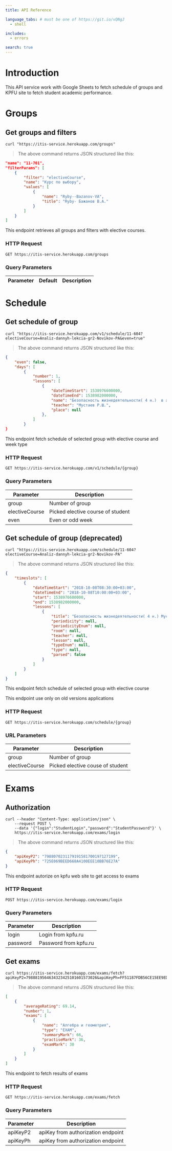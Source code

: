 ```yaml
---
title: API Reference

language_tabs: # must be one of https://git.io/vQNgJ
  - shell

includes:
  - errors

search: true
---
```


# Introduction

This API service work with Google Sheets to fetch schedule of groups and KPFU site to fetch student academic performance.

# Groups

## Get groups and filters

```shell
curl "https://itis-service.herokuapp.com/groups"
```

> The above command returns JSON structured like this:

```json
"name": "11-701",
"filterParams": [
    {
        "filter": "electiveCourse",
        "name": "Курс по выбору",
        "values": [
            {
                "name": "Ryby--Bazanov-VA",
                "title": "Ryby- Бажанов В.А."
            }
        ]
    }
]
```

This endpoint retrieves all groups and filters with elective courses.

### HTTP Request

`GET https://itis-service.herokuapp.com/groups`

### Query Parameters

Parameter | Default | Description
--------- | ------- | -----------

# Schedule

## Get schedule of group

```shell
curl "https://itis-service.herokuapp.com/v1/schedule/11-604?electiveCourse=Analiz-dannyh-lekcia-gr2-Novikov-PA&even=true"
```

> The above command returns JSON structured like this:

```json
{
    "even": false,
    "days": [
        {
            "number": 1,
            "lessons": [
                {
                    "dateTimeStart": 1538976600000,
                    "dateTimeEnd": 1538982000000,
                    "name": "Безопасность жизнедеятельности( 4 н.)  в ауд.109 к.2 ( с 5-10 недели практика МисбаховА.А. у гр.11-606 и 11-607 в понд.8.30 в 1309)",
                    "teacher": "Мустаев Р.Ш.",
                    "place": null
                },
            ]
        }
}
```

This endpoint fetch schedule of selected group with elective course and week type

### HTTP Request

`GET https://itis-service.herokuapp.com/v1/schedule/{group}`

### Query Parameters

Parameter  | Description
--------- | ------- 
group | Number of group
electiveCourse | Picked elective course of student
even | Even or odd week

## Get schedule of group (deprecated)

```shell
curl "https://itis-service.herokuapp.com/schedule/11-604?electiveCourse=Analiz-dannyh-lekcia-gr2-Novikov-PA"
```

> The above command returns JSON structured like this:

```json
{
    "timeslots": [
        {
            "dateTimeStart": "2018-10-08T08:30:00+03:00",
            "dateTimeEnd": "2018-10-08T10:00:00+03:00",
            "start": 1538976600000,
            "end": 1538982000000,
            "lessons": [
                {
                    "title": "Безопасность жизнедеятельности( 4 н.) Мустаев Р.Ш. в ауд.109 к.2 ( с 5-10 недели практика МисбаховА.А. у гр.11-606 и 11-607 в понд.8.30 в 1309)",
                    "periodicity": null,
                    "periodicityEnum": null,
                    "room": null,
                    "teacher": null,
                    "lesson": null,
                    "typeEnum": null,
                    "type": null,
                    "parsed": false
                }
            ]
        }
    ]
}
```

This endpoint fetch schedule of selected group with elective course

<aside class="warning">This endpoint use only on old versions applications</aside>

### HTTP Request

`GET https://itis-service.herokuapp.com/schedule/{group}`

### URL Parameters

Parameter  | Description
--------- | ------- 
group | Number of group
electiveCourse | Picked elective couse of student

# Exams

## Authorization

```shell
curl --header "Content-Type: application/json" \
    --request POST \
    --data '{"login":"StudentLogin","password":"StudentPassword"}' \
    https://itis-service.herokuapp.com/exams/login
```

> The above command returns JSON structured like this:

```json
{
    "apiKeyP2": "7988070231179191581700197127199",
    "apiKeyPh": "725E069BEED668A4100EEE10BB76E27A"
}
```

This endpoint autorize on kpfu web site to get access to exams

### HTTP Request

`POST https://itis-service.herokuapp.com/exams/login`

### Query Parameters

Parameter  | Description
--------- | ------- 
login | Login from kpfu.ru
password | Password from kpfu.ru

## Get exams

```shell
curl https://itis-service.herokuapp.com/exams/fetch?apiKeyP2=7988819564634323425101601573026&apiKeyPh=FF51187FDB56CE15EE9EDCBD482A898C
```

> The above command returns JSON structured like this:

```json
[
    {
        "averageRating": 69.14,
        "number": 1,
        "exams": [
            {
                "name": "Алгебра и геометрия",
                "type": "EXAM",
                "summaryMark": 66,
                "practiseMark": 36,
                "examMark": 30
            }
        ]
    }
]
```

This endpoint to fetch results of exams

### HTTP Request

`GET https://itis-service.herokuapp.com/exams/fetch`

### Query Parameters

Parameter  | Description
--------- | ------- 
apiKeyP2 | apiKey from authorization endpoint
apiKeyPh | apiKey from authorization endpoint
